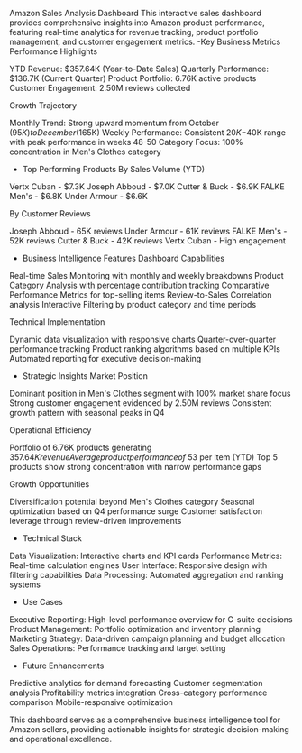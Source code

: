 Amazon Sales Analysis Dashboard 
This interactive sales dashboard provides comprehensive insights into Amazon product performance, featuring real-time analytics for revenue tracking, product portfolio management, and customer engagement metrics.
-Key Business Metrics
Performance Highlights

YTD Revenue: $357.64K (Year-to-Date Sales)
Quarterly Performance: $136.7K (Current Quarter)
Product Portfolio: 6.76K active products
Customer Engagement: 2.50M reviews collected

Growth Trajectory

Monthly Trend: Strong upward momentum from October ($95K) to December ($165K)
Weekly Performance: Consistent $20K-$40K range with peak performance in weeks 48-50
Category Focus: 100% concentration in Men's Clothes category

- Top Performing Products
By Sales Volume (YTD)

Vertx Cuban - $7.3K
Joseph Abboud - $7.0K
Cutter & Buck - $6.9K
FALKE Men's - $6.8K
Under Armour - $6.6K

By Customer Reviews

Joseph Abboud - 65K reviews
Under Armour - 61K reviews
FALKE Men's - 52K reviews
Cutter & Buck - 42K reviews
Vertx Cuban - High engagement

- Business Intelligence Features
Dashboard Capabilities

Real-time Sales Monitoring with monthly and weekly breakdowns
Product Category Analysis with percentage contribution tracking
Comparative Performance Metrics for top-selling items
Review-to-Sales Correlation analysis
Interactive Filtering by product category and time periods

Technical Implementation

Dynamic data visualization with responsive charts
Quarter-over-quarter performance tracking
Product ranking algorithms based on multiple KPIs
Automated reporting for executive decision-making

- Strategic Insights
Market Position

Dominant position in Men's Clothes segment with 100% market share focus
Strong customer engagement evidenced by 2.50M reviews
Consistent growth pattern with seasonal peaks in Q4

Operational Efficiency

Portfolio of 6.76K products generating $357.64K revenue
Average product performance of ~$53 per item (YTD)
Top 5 products show strong concentration with narrow performance gaps

Growth Opportunities

Diversification potential beyond Men's Clothes category
Seasonal optimization based on Q4 performance surge
Customer satisfaction leverage through review-driven improvements

- Technical Stack

Data Visualization: Interactive charts and KPI cards
Performance Metrics: Real-time calculation engines
User Interface: Responsive design with filtering capabilities
Data Processing: Automated aggregation and ranking systems

- Use Cases

Executive Reporting: High-level performance overview for C-suite decisions
Product Management: Portfolio optimization and inventory planning
Marketing Strategy: Data-driven campaign planning and budget allocation
Sales Operations: Performance tracking and target setting

- Future Enhancements

Predictive analytics for demand forecasting
Customer segmentation analysis
Profitability metrics integration
Cross-category performance comparison
Mobile-responsive optimization


This dashboard serves as a comprehensive business intelligence tool for Amazon sellers, providing actionable insights for strategic decision-making and operational excellence.
